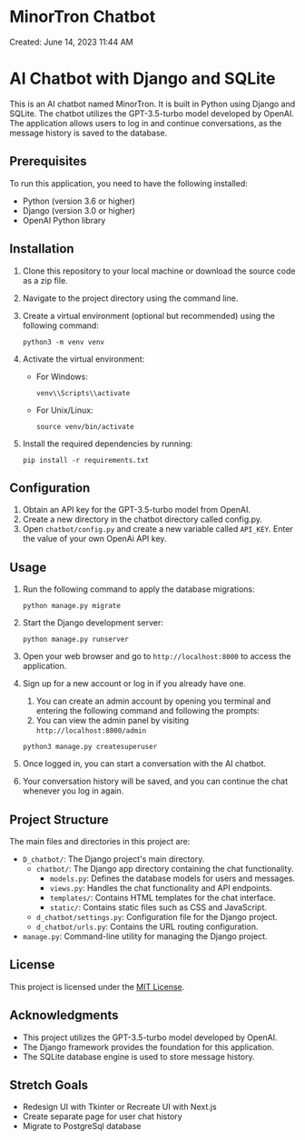 # MinorTron Chatbot

Created: June 14, 2023 11:44 AM

# AI Chatbot with Django and SQLite

This is an AI chatbot named MinorTron. It is built in Python using Django and SQLite. The chatbot utilizes the GPT-3.5-turbo model developed by OpenAI. The application allows users to log in and continue conversations, as the message history is saved to the database.

## Prerequisites

To run this application, you need to have the following installed:

- Python (version 3.6 or higher)
- Django (version 3.0 or higher)
- OpenAI Python library

## Installation

1. Clone this repository to your local machine or download the source code as a zip file.
2. Navigate to the project directory using the command line.
3. Create a virtual environment (optional but recommended) using the following command:
    
    ```
    python3 -m venv venv
    
    ```
    
4. Activate the virtual environment:
    - For Windows:
        
        ```
        venv\\Scripts\\activate
        
        ```
        
    - For Unix/Linux:
        
        ```
        source venv/bin/activate
        
        ```
        
5. Install the required dependencies by running:
    
    ```
    pip install -r requirements.txt
    
    ```
    

## Configuration

1. Obtain an API key for the GPT-3.5-turbo model from OpenAI.
2. Create a new directory in the chatbot directory called config.py.
3. Open `chatbot/config.py`  and create a new variable called `API_KEY`.  Enter the value of your  own OpenAi API key.

## Usage

1. Run the following command to apply the database migrations:
    
    ```
    python manage.py migrate
    
    ```
    
2. Start the Django development server:
    
    ```
    python manage.py runserver
    
    ```
    
3. Open your web browser and go to `http://localhost:8000` to access the application.
4. Sign up for a new account or log in if you already have one. 
    1. You can create an admin account by opening you terminal and entering the following command and following the prompts:
    2. You can view the admin panel by visiting `http://localhost:8000/admin`
    
    ```
    python3 manage.py createsuperuser
    ```
    
5. Once logged in, you can start a conversation with the AI chatbot.
6. Your conversation history will be saved, and you can continue the chat whenever you log in again.

## Project Structure

The main files and directories in this project are:

- `D_chatbot/`: The Django project's main directory.
    - `chatbot/`: The Django app directory containing the chat functionality.
        - `models.py`: Defines the database models for users and messages.
        - `views.py`: Handles the chat functionality and API endpoints.
        - `templates/`: Contains HTML templates for the chat interface.
        - `static/`: Contains static files such as CSS and JavaScript.
    - `d_chatbot/settings.py`: Configuration file for the Django project.
    - `d_chatbot/urls.py`: Contains the URL routing configuration.
- `manage.py`: Command-line utility for managing the Django project.

## License

This project is licensed under the [MIT License](notion://www.notion.so/LICENSE).

## Acknowledgments

- This project utilizes the GPT-3.5-turbo model developed by OpenAI.
- The Django framework provides the foundation for this application.
- The SQLite database engine is used to store message history.

## Stretch Goals

- Redesign UI with Tkinter or Recreate UI with Next.js
- Create separate page for user chat history
- Migrate to PostgreSql database